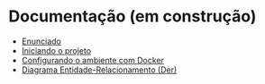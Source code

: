 # Documentação (em construção)

- [Enunciado](.gitlab/enunciado.md)
- [Iniciando o projeto](.gitlab/starting-project.md)
- [Configurando o ambiente com Docker](.gitlab/docker-instructions.md)
- [Diagrama Entidade-Relacionamento (Der)](.gitlab/DiagramaRelacional-RaroBank.svg)
